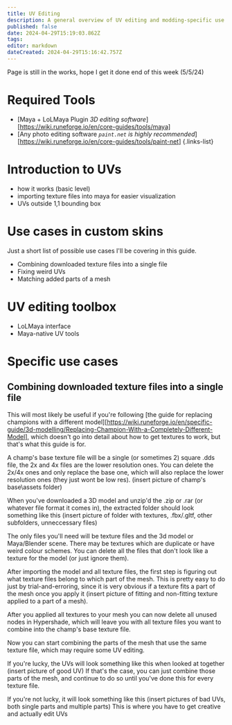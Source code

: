 ```yaml
---
title: UV Editing
description: A general overview of UV editing and modding-specific use cases of it
published: false
date: 2024-04-29T15:19:03.862Z
tags: 
editor: markdown
dateCreated: 2024-04-29T15:16:42.757Z
---
```


Page is still in the works, hope I get it done end of this week (5/5/24)

# Required Tools
- [Maya + LoLMaya Plugin *3D editing software*] [https://wiki.runeforge.io/en/core-guides/tools/maya]
- [Any photo editing software *`paint.net` is highly recommended*] [https://wiki.runeforge.io/en/core-guides/tools/paint-net]
{.links-list}

# Introduction to UVs
- how it works (basic level)
- importing texture files into maya for easier visualization
- UVs outside 1,1 bounding box

# Use cases in custom skins
Just a short list of possible use cases I'll be covering in this guide.
- Combining downloaded texture files into a single file
- Fixing weird UVs
- Matching added parts of a mesh

# UV editing toolbox
- LoLMaya interface
- Maya-native UV tools

# Specific use cases
## Combining downloaded texture files into a single file
This will most likely be useful if you're following [the guide for replacing champions with a different model][https://wiki.runeforge.io/en/specific-guide/3d-modelling/Replacing-Champion-With-a-Completely-Different-Model], which doesn't go into detail about how to get textures to work, but that's what this guide is for.

A champ's base texture file will be a single (or sometimes 2) square .dds file, the 2x and 4x files are the lower resolution ones. You can delete the 2x/4x ones and only replace the base one, which will also replace the lower resolution ones (they just wont be low res). (insert picture of champ's base\assets folder)

When you've downloaded a 3D model and unzip'd the .zip or .rar (or whatever file format it comes in), the extracted folder should look something like this
(insert picture of folder with textures, .fbx/.gltf, other subfolders, unneccessary files)

The only files you'll need will be texture files and the 3d model or Maya/Blender scene. There may be textures which are duplicate or have weird colour schemes.
You can delete all the files that don't look like a texture for the model (or just ignore them).

After importing the model and all texture files, the first step is figuring out what texture files belong to which part of the mesh. This is pretty easy to do just by trial-and-erroring, since it is very obvious if a texture fits a part of the mesh once you apply it (insert picture of fitting and non-fitting texture applied to a part of a mesh).

After you applied all textures to your mesh you can now delete all unused nodes in Hypershade, which will leave you with all texture files you want to combine into the champ's base texture file.

Now you can start combining the parts of the mesh that use the same texture file, which may require some UV editing.

If you're lucky, the UVs will look something like this when looked at together (insert picture of good UV)
If that's the case, you can just combine those parts of the mesh, and continue to do so until you've done this for every texture file.

If you're not lucky, it will look something like this (insert pictures of bad UVs, both single parts and multiple parts)
This is where you have to get creative and actually edit UVs